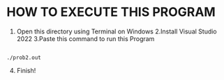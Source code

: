 HOW TO EXECUTE THIS PROGRAM
==========================

1. Open this directory using Terminal on Windows
2.Install Visual Studio 2022
3.Paste this command to run this Program
~~~shell

./prob2.out

~~~
4. Finish!